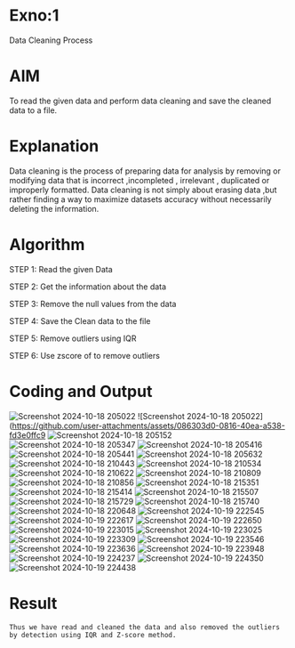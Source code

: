 # Exno:1
Data Cleaning Process

# AIM
To read the given data and perform data cleaning and save the cleaned data to a file.

# Explanation
Data cleaning is the process of preparing data for analysis by removing or modifying data that is incorrect ,incompleted , irrelevant , duplicated or improperly formatted. Data cleaning is not simply about erasing data ,but rather finding a way to maximize datasets accuracy without necessarily deleting the information.

# Algorithm
STEP 1: Read the given Data

STEP 2: Get the information about the data

STEP 3: Remove the null values from the data

STEP 4: Save the Clean data to the file

STEP 5: Remove outliers using IQR

STEP 6: Use zscore of to remove outliers

# Coding and Output


![Screenshot 2024-10-18 205022](https://github.com/user-attachments/assets/0730dd02-01bf-4b3a-93ae-43e3c4da7ec9)
![Screenshot 2024-10-18 205022](https://github.com/user-attachments/assets/086303d0-0816-40ea-a538-fd3e0ffc9                      ![Screenshot 2024-10-18 205152](https://github.com/user-attachments/assets/3488bc66-da21-4e7c-8268-9dfda60d1780)
![Screenshot 2024-10-18 205347](https://github.com/user-attachments/assets/fa2b3b97-8a3a-42ed-9544-766bb0bd428a)
![Screenshot 2024-10-18 205416](https://github.com/user-attachments/assets/2310bcfe-6ff0-4703-adfe-12a8e039caea)
![Screenshot 2024-10-18 205441](https://github.com/user-attachments/assets/dae7ce04-63e3-42bb-b617-2e48d23047ca)
![Screenshot 2024-10-18 205632](https://github.com/user-attachments/assets/b5ca40e6-95bd-4207-8157-197a0790a80d)
![Screenshot 2024-10-18 210443](https://github.com/user-attachments/assets/bef19190-b521-448d-88ce-341cc74fdda9)
![Screenshot 2024-10-18 210534](https://github.com/user-attachments/assets/bf3aaf46-ba61-4d54-9ded-20e003f9dd6f)
![Screenshot 2024-10-18 210622](https://github.com/user-attachments/assets/70d4840a-1613-4ba6-b37b-373ff82a5a96)
![Screenshot 2024-10-18 210809](https://github.com/user-attachments/assets/c0de696f-26c1-40d5-b499-a5e670dccadb)
![Screenshot 2024-10-18 210856](https://github.com/user-attachments/assets/ecaed843-38c1-4dd6-90ba-adda95fb8434)
![Screenshot 2024-10-18 215351](https://github.com/user-attachments/assets/78aa6886-a8be-40c7-b956-7c67bb08d437)
![Screenshot 2024-10-18 215414](https://github.com/user-attachments/assets/188559b2-8e0d-4190-bd92-db2f0a2ef785)
![Screenshot 2024-10-18 215507](https://github.com/user-attachments/assets/22b23527-1e95-46c5-a31c-725bc2ba77b7)
![Screenshot 2024-10-18 215729](https://github.com/user-attachments/assets/5c8319b6-6952-4038-bfd4-8cd89c6f9748)
![Screenshot 2024-10-18 215740](https://github.com/user-attachments/assets/91ce1e2a-53de-4dce-8ad5-b3e0cfd66435)
![Screenshot 2024-10-18 220648](https://github.com/user-attachments/assets/7a91ee9e-c605-4ea2-8548-f3bf7be69f48)
![Screenshot 2024-10-19 222545](https://github.com/user-attachments/assets/fbba52e6-f44d-4b60-848e-626d04eb8b7b)
![Screenshot 2024-10-19 222617](https://github.com/user-attachments/assets/bf31cdd8-0ebd-4ab5-8e7a-bffe23dedc1d)
![Screenshot 2024-10-19 222650](https://github.com/user-attachments/assets/990eff1a-0eaa-4b8a-a771-7635a9c532e1)
![Screenshot 2024-10-19 223015](https://github.com/user-attachments/assets/10fbf05b-205f-4ede-b643-52f506f14707)
![Screenshot 2024-10-19 223025](https://github.com/user-attachments/assets/5ba5592d-9239-48c4-8222-8887f6a5966e)
![Screenshot 2024-10-19 223309](https://github.com/user-attachments/assets/4dbab3e9-4999-4d09-9da1-4294590e7229)
![Screenshot 2024-10-19 223546](https://github.com/user-attachments/assets/1d0dad81-d367-4ad2-9e43-5f8f79583155)
![Screenshot 2024-10-19 223636](https://github.com/user-attachments/assets/79daee0f-ac04-46e1-8587-ec9ab6cf849e)
![Screenshot 2024-10-19 223948](https://github.com/user-attachments/assets/5219e545-6f6d-4e09-82ee-2d925fa2d6e5)
![Screenshot 2024-10-19 224237](https://github.com/user-attachments/assets/2116f825-44b0-419b-95ca-79e765a3e302)
![Screenshot 2024-10-19 224350](https://github.com/user-attachments/assets/fc3bca15-49bf-49fe-9e58-09da121f2130)
![Screenshot 2024-10-19 224438](https://github.com/user-attachments/assets/cb6f961c-4363-4294-a294-96bfd4358a5a)







# Result
    Thus we have read and cleaned the data and also removed the outliers by detection using IQR and Z-score method.
